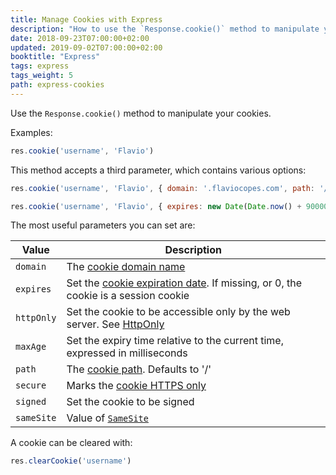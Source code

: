 ```yaml
---
title: Manage Cookies with Express
description: "How to use the `Response.cookie()` method to manipulate your cookies"
date: 2018-09-23T07:00:00+02:00
updated: 2019-09-02T07:00:00+02:00
booktitle: "Express"
tags: express
tags_weight: 5
path: express-cookies
---
```


Use the `Response.cookie()` method to manipulate your cookies.

Examples:

```js
res.cookie('username', 'Flavio')
```

This method accepts a third parameter, which contains various options:

```js
res.cookie('username', 'Flavio', { domain: '.flaviocopes.com', path: '/administrator', secure: true })

res.cookie('username', 'Flavio', { expires: new Date(Date.now() + 900000), httpOnly: true })
```

The most useful parameters you can set are:

Value | Description
---------|----------
`domain` | 	The [cookie domain name](/cookies/#set-a-cookie-domain)
`expires` | Set the [cookie expiration date](/cookies/#set-a-cookie-expiration-date). If missing, or 0, the cookie is a session cookie
`httpOnly` | 	Set the cookie to be accessible only by the web server. See [HttpOnly](/cookies/#httponly)
`maxAge` |  Set the expiry time relative to the current time, expressed in milliseconds
`path` | 	The [cookie path](/cookies/#set-a-cookie-path). Defaults to '/'
`secure` | 	Marks the [cookie HTTPS only](/cookies/#secure)
`signed` | 	Set the cookie to be signed
`sameSite` | Value of [`SameSite`](/cookies/#samesite)

A cookie can be cleared with:

```js
res.clearCookie('username')
```